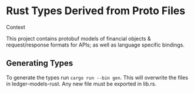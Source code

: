 # Rust Types Derived from Proto Files

Context

This project contains protobuf models of financial objects & request/response formats for APIs; as well as language specific bindings.

## Generating Types

To generate the types run ```cargo run --bin gen```. This will overwrite the files in ledger-models-rust. Any new file must be exported in lib.rs. 
